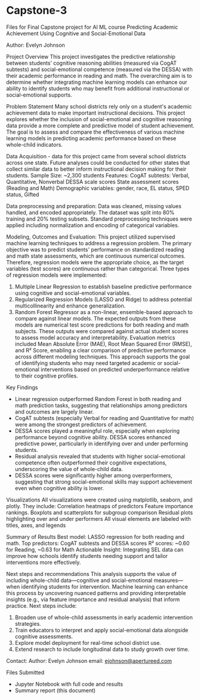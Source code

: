 # Capstone-3
Files for Final Capstone project for AI ML course
Predicting Academic Achievement Using Cognitive and Social-Emotional Data

Author:
Evelyn Johnson

Project Overview
This project investigates the predictive relationship between students’ cognitive reasoning abilities (measured via CogAT subtests) and social-emotional competence (measured via the DESSA) with their academic performance in reading and math. The overarching aim is to determine whether integrating machine learning models can enhance our ability to identify students who may benefit from additional instructional or social-emotional supports.

Problem Statement
Many school districts rely only on a student's academic achievement data to make important instructional decisions. This project explores whether the inclusion of social-emotional and cognitive reasoning data provide a more complete and predictive model of student achievement. The goal is to assess and compare the effectiveness of various machine learning models in predicting academic performance based on these whole-child indicators. 

Data Acquisition - data for this project came from several school districts across one state. Future analyses could be conducted for other states that collect similar data to better inform instructional decision making for their students. 
Sample Size: ~2,300 students
Features:
  CogAT subtests: Verbal, Quantitative, Nonverbal
  DESSA scale scores
  State assessment scores (Reading and Math)
Demographic variables: gender, race, EL status, SPED status, Gifted

Data preprocessing and preparation: Data was cleaned, missing values handled, and encoded appropriately. The dataset was split into 80% training and 20% testing subsets. Standard preprocessing techniques were applied including normalization and encoding of categorical variables.

Modeling, Outcomes and Evaluation: 
This project utilized supervised machine learning techniques to address a regression problem. The primary objective was to predict students' performance on standardized reading and math state assessments, which are continuous numerical outcomes. Therefore, regression models were the appropriate choice, as the target variables (test scores) are continuous rather than categorical.
Three types of regression models were implemented:
  1. Multiple Linear Regression to establish baseline predictive performance using cognitive and social-emotional variables.
  2. Regularized Regression Models (LASSO and Ridge) to address potential multicollinearity and enhance generalization.
  3. Random Forest Regressor as a non-linear, ensemble-based approach to compare against linear models.
The expected outputs from these models are numerical test score predictions for both reading and math subjects. These outputs were compared against actual student scores to assess model accuracy and interpretability. Evaluation metrics included Mean Absolute Error (MAE), Root Mean Squared Error (RMSE), and R² Score, enabling a clear comparison of predictive performance across different modeling techniques.
This approach supports the goal of identifying students who may need targeted academic or social-emotional interventions based on predicted underperformance relative to their cognitive profiles.


Key Findings
- Linear regression outperformed Random Forest in both reading and math prediction tasks, suggesting that relationships among predictors and outcomes are largely linear.
- CogAT subtests (especially Verbal for reading and Quantitative for math) were among the strongest predictors of achievement.
- DESSA scores played a meaningful role, especially when exploring performance beyond cognitive ability. DESSA scores enhanced predictive power, particularly in identifying over and under performing students.
- Residual analysis revealed that students with higher social-emotional competence often outperformed their cognitive expectations, underscoring the value of whole-child data.
- DESSA scores were significantly higher among overperformers, suggesting that strong social-emotional skills may support achievement even when cognitive ability is lower.

Visualizations
All visualizations were created using matplotlib, seaborn, and plotly. They include:
  Correlation heatmaps of predictors
  Feature importance rankings.
  Boxplots and scatterplots for subgroup comparison
  Residual plots highlighting over and under performers
  All visual elements are labeled with titles, axes, and legends

Summary of Results
Best model: LASSO regression for both reading and math.
Top predictors: CogAT subtests and DESSA scores
R² scores: ~0.60 for Reading, ~0.63 for Math
Actionable Insight: Integrating SEL data can improve how schools identify students needing support and tailor interventions more effectively.

Next steps and recommendations
This analysis supports the value of including whole-child data—cognitive and social-emotional measures—when identifying students for intervention. Machine learning can enhance this process by uncovering nuanced patterns and providing interpretable insights (e.g., via feature importance and residual analysis) that inform practice.
Next steps include:
1. Broaden use of whole-child assessments in early academic intervention strategies.
2. Train educators to interpret and apply social-emotional data alongside cognitive assessments.
3. Explore model deployment for real-time school district use.
4. Extend research to include longitudinal data to study growth over time.

Contact:
Author: Evelyn Johnson
email: ejohnson@apertureed.com

Files Submitted
- Jupyter Notebook with full code and results
- Summary report (this document)

